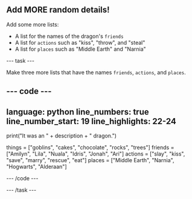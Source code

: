 ## Add MORE random details!

Add some more lists:
- A list for the names of the dragon's `friends`
- A list for `actions` such as "kiss", "throw", and "steal"
- A list for `places` such as "Middle Earth" and "Narnia"

--- task ---

Make three more lists that have the names `friends`, `actions`, and `places`.

--- code ---
---
language: python
line_numbers: true
line_number_start: 19
line_highlights: 22-24
---
print("It was an " + description + " dragon.")

things = ["goblins", "cakes", "chocolate", "rocks", "trees"]
friends = ["Amilyn", "Lila", "Nuala", "Idris", "Jonah", "Ari"]
actions = ["slay", "kiss", "save", "marry", "rescue", "eat"]
places = ["Middle Earth", "Narnia", "Hogwarts", "Alderaan"]

--- /code ---

--- /task ---